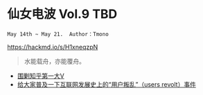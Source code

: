 # 仙女电波 Vol.9 TBD
`May 14th ~ May 21.  Author：Tmono`

https://hackmd.io/s/H1xneqzpN

> 水能载舟，亦能覆舟。

- [围剿知乎第一大V](https://mp.weixin.qq.com/s/PePXDlaIHhQ4-LcAuKNmoA)
- [给大家普及一下互联网发展史上的“用户叛乱”（users revolt）事件](https://zhuanlan.zhihu.com/p/66578807?utm_source=wechat_session&utm_medium=social&utm_oi=30764922044416)
